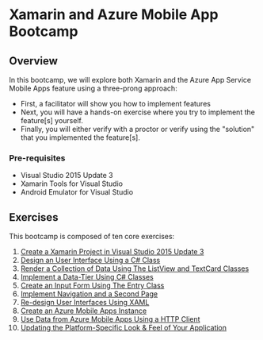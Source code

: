 # Xamarin and Azure Mobile App Bootcamp

## Overview

In this bootcamp, we will explore both Xamarin and the Azure App Service Mobile Apps feature using a three-prong approach:

- First, a facilitator will show you how to implement features
- Next, you will have a hands-on exercise where you try to implement the feature[s] yourself.
- Finally, you will either verify with a proctor or verify using the "solution" that you implemented the feature[s].

### Pre-requisites

- Visual Studio 2015 Update 3
- Xamarin Tools for Visual Studio
- Android Emulator for Visual Studio

## Exercises

This bootcamp is composed of ten core exercises:

1. [Create a Xamarin Project in Visual Studio 2015 Update 3](01_createproject/readme.rd)
1. [Design an User Interface Using a C# Class](02_uiclass/readme.rd)
1. [Render a Collection of Data Using The ListView and TextCard Classes](03_listview/readme.rd)
1. [Implement a Data-Tier Using C# Classes](04_datatier/readme.rd)
1. [Create an Input Form Using The Entry Class](05_inputfields/readme.rd)
1. [Implement Navigation and a Second Page](06_navigation/readme.rd)
1. [Re-design User Interfaces Using XAML](07_xaml/readme.rd)
1. [Create an Azure Mobile Apps Instance](08_appservice/readme.rd)
1. [Use Data from Azure Mobile Apps Using a HTTP Client](09_mobileapp/readme.rd)
1. [Updating the Platform-Specific Look & Feel of Your Application](10_visual/readme.rd)
